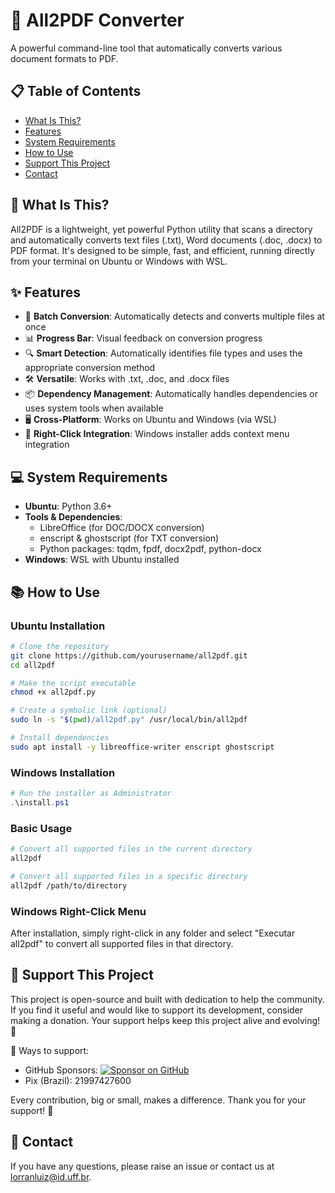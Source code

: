 # 📄 All2PDF Converter

A powerful command-line tool that automatically converts various document formats to PDF.

## 📋 Table of Contents
- [What Is This?](#what-is-this)
- [Features](#features)
- [System Requirements](#system-requirements)
- [How to Use](#how-to-use)
- [Support This Project](#support-this-project)
- [Contact](#contact)

## 🤔 What Is This?
All2PDF is a lightweight, yet powerful Python utility that scans a directory and automatically converts text files (.txt), Word documents (.doc, .docx) to PDF format. It's designed to be simple, fast, and efficient, running directly from your terminal on Ubuntu or Windows with WSL.

## ✨ Features
- 🔄 **Batch Conversion**: Automatically detects and converts multiple files at once
- 📊 **Progress Bar**: Visual feedback on conversion progress
- 🔍 **Smart Detection**: Automatically identifies file types and uses the appropriate conversion method
- 🛠️ **Versatile**: Works with .txt, .doc, and .docx files
- 📦 **Dependency Management**: Automatically handles dependencies or uses system tools when available
- 🖥️ **Cross-Platform**: Works on Ubuntu and Windows (via WSL)
- 🧩 **Right-Click Integration**: Windows installer adds context menu integration

## 💻 System Requirements
- **Ubuntu**: Python 3.6+
- **Tools & Dependencies**:
  - LibreOffice (for DOC/DOCX conversion)
  - enscript & ghostscript (for TXT conversion)
  - Python packages: tqdm, fpdf, docx2pdf, python-docx
- **Windows**: WSL with Ubuntu installed

## 📚 How to Use

### Ubuntu Installation
```bash
# Clone the repository
git clone https://github.com/yourusername/all2pdf.git
cd all2pdf

# Make the script executable
chmod +x all2pdf.py

# Create a symbolic link (optional)
sudo ln -s "$(pwd)/all2pdf.py" /usr/local/bin/all2pdf

# Install dependencies
sudo apt install -y libreoffice-writer enscript ghostscript
```

### Windows Installation
```powershell
# Run the installer as Administrator
.\install.ps1
```

### Basic Usage
```bash
# Convert all supported files in the current directory
all2pdf

# Convert all supported files in a specific directory
all2pdf /path/to/directory
```

### Windows Right-Click Menu
After installation, simply right-click in any folder and select "Executar all2pdf" to convert all supported files in that directory.

## 💖 Support This Project
This project is open-source and built with dedication to help the community. If you find it useful and would like to support its development, consider making a donation. Your support helps keep this project alive and evolving! 🚀

🔹 Ways to support:
- GitHub Sponsors: [![Sponsor on GitHub](https://img.shields.io/badge/Sponsor-30363D?style=for-the-badge&logo=GitHub-Sponsors&logoColor=#EA4AAA)](https://github.com/sponsors/lorranluiz)
- Pix (Brazil): 21997427600

Every contribution, big or small, makes a difference. Thank you for your support! 💙

## 📧 Contact
If you have any questions, please raise an issue or contact us at lorranluiz@id.uff.br.
